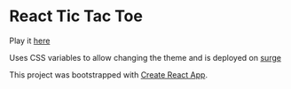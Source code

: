 # React Tic Tac Toe

Play it [here](https://yummy-lake.surge.sh/)

Uses CSS variables to allow changing the theme and is deployed on [surge](https://surge.sh/)

This project was bootstrapped with [Create React App](https://github.com/facebookincubator/create-react-app).
